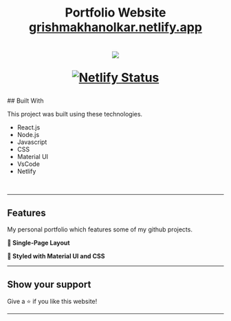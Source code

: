  <h1 align="center">
  Portfolio Website<br/>
  <a href="https://grishmakhanolkar.netlify.app/">grishmakhanolkar.netlify.app</a>
  </h1>
  <h1 align="center">
<img src="./src/images/website.gif"/><br/>

[![Netlify Status](https://api.netlify.com/api/v1/badges/75f48460-14e5-4f13-a769-6d00108350c2/deploy-status)](https://app.netlify.com/sites/grishmakhanolkar/deploys)

</h1>
## Built With

This project was built using these technologies.

- React.js
- Node.js
- Javascript
- CSS
- Material UI
- VsCode
- Netlify
<br/>
<hr>


## Features

My personal portfolio which features some of my github projects.<br/>

**📖 Single-Page Layout**

**🎨 Styled with Material UI and CSS**
<br/>
<hr>

## Show your support

Give a ⭐ if you like this website!
<br/>
<hr>
